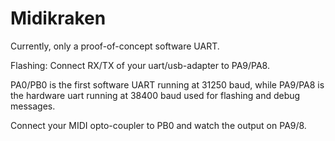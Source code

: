 Midikraken
==========

Currently, only a proof-of-concept software UART.

Flashing: Connect RX/TX of your uart/usb-adapter to PA9/PA8.

PA0/PB0 is the first software UART running at 31250 baud, while PA9/PA8 is the hardware uart running at 38400 baud used
for flashing and debug messages.

Connect your MIDI opto-coupler to PB0 and watch the output on PA9/8.
